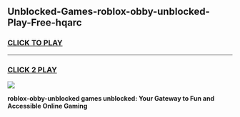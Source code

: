 
## Unblocked-Games-roblox-obby-unblocked-Play-Free-hqarc
<h3>
<a href="https://premium76.site?title=roblox-obby-unblocked&ref=19M">CLICK TO PLAY</a></h3>
<hr>

<h3>
<a href="https://premium76.site?title=roblox-obby-unblocked&ref=19M">CLICK 2 PLAY</a>
  
</h3>

<a href="https://premium76.site?title=roblox-obby-unblocked&ref=19M"><img src="https://clearcache.store/games.png"></a>


**roblox-obby-unblocked games unblocked: Your Gateway to Fun and Accessible Online Gaming**
